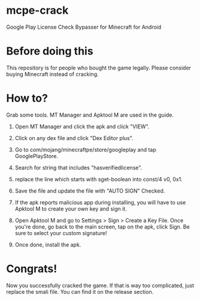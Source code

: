# mcpe-crack
Google Play License Check Bypasser for Minecraft for Android

# Before doing this
This repository is for people who bought the game legally. Please consider buying Minecraft instead of cracking.

# How to?
Grab some tools. MT Manager and Apktool M are used in the guide.

1. Open MT Manager and click the apk and click "VIEW".

2. Click on any dex file and click "Dex Editor plus".

3. Go to com/mojang/minecraftpe/store/googleplay and tap GooglePlayStore.

4. Search for string that includes "hasverifiedlicense".

5. replace the line which starts with sget-boolean into const/4 v0, 0x1.

6. Save the file and update the file with "AUTO SIGN" Checked.

7. If the apk reports malicious app during installing, you will have to use Apktool M to create your own key and sign it.

8. Open Apktool M and go to Settings > Sign > Create a Key File. Once you're done, go back to the main screen, tap on the apk, click Sign. Be sure to select your custom signature!

9. Once done, install the apk.

# Congrats!
Now you successfully cracked the game.
If that is way too complicated, just replace the smali file. You can find it on the release section.

